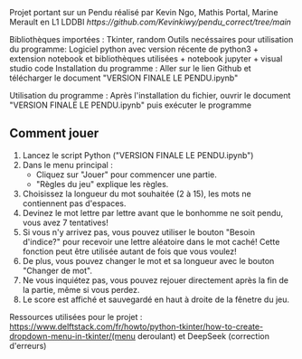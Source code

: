<head> Projet portant sur un Pendu réalisé par Kevin Ngo, Mathis Portal, Marine Merault en L1 LDDBI</head>
<em>https://github.com/Kevinkiwy/pendu_correct/tree/main</em>

Bibliothèques importées : Tkinter, random
Outils necéssaires pour utilisation du programme: Logiciel python avec version récente de python3 + extension notebook et bibliothèques utilisées + notebook jupyter + visual studio code 
Installation du programme : Aller sur le lien Github et télécharger le document "VERSION FINALE LE PENDU.ipynb"

Utilisation du programme : Après l'installation du fichier, ouvrir le document "VERSION FINALE LE PENDU.ipynb" puis exécuter le programme

## Comment jouer
1. Lancez le script Python ("VERSION FINALE LE PENDU.ipynb")
2. Dans le menu principal :
   - Cliquez sur "Jouer" pour commencer une partie.
   - "Règles du jeu" explique les règles.
3. Choisissez la longueur du mot souhaitée (2 à 15), les mots ne contiennent pas d'espaces.
4. Devinez le mot lettre par lettre avant que le bonhomme ne soit pendu, vous avez 7 tentatives!
5. Si vous n'y arrivez pas, vous pouvez utiliser le bouton "Besoin d'indice?" pour recevoir une lettre aléatoire dans le mot caché! Cette fonction peut être utilisée autant de fois que vous voulez!
6. De plus, vous pouvez changer le mot et sa longueur avec le bouton "Changer de mot".
7. Ne vous inquiétez pas, vous pouvez rejouer directement après la fin de la partie, même si vous perdez.
8. Le score est affiché et sauvegardé en haut à droite de la fênetre du jeu.

Ressources utilisées pour le projet : https://www.delftstack.com/fr/howto/python-tkinter/how-to-create-dropdown-menu-in-tkinter/(menu deroulant)         et             DeepSeek (correction d'erreurs)


